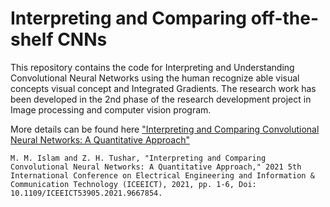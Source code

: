 # Interpreting and Comparing off-the-shelf CNNs 
This repository contains the code for Interpreting and Understanding Convolutional Neural Networks using the human recognize able visual concepts visual concept and Integrated Gradients. The research work has been developed in the 2nd phase of the research development project in Image processing and computer vision program. 

More details can be found here ["Interpreting and Comparing Convolutional Neural Networks: A Quantitative Approach"](https://www.preprints.org/manuscript/202101.0579/v1)

```
M. M. Islam and Z. H. Tushar, "Interpreting and Comparing Convolutional Neural Networks: A Quantitative Approach," 2021 5th International Conference on Electrical Engineering and Information & Communication Technology (ICEEICT), 2021, pp. 1-6, Doi: 10.1109/ICEEICT53905.2021.9667854.
```
